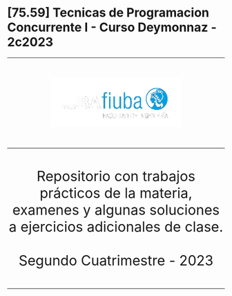 # [75.59] Tecnicas de Programacion Concurrente I - Curso Deymonnaz - 2c2023

---

<br>
<p align="center">
  <img src="https://raw.githubusercontent.com/MiguelV5/MiguelV5/main/misc/logofiubatransparent_partialwhite.png" width="60%"/>
</p>
<br>

---

<br>
<p align="center">
<font size="+3">
Repositorio con trabajos prácticos de la materia, examenes y algunas soluciones a ejercicios adicionales de clase.
<br>
<br>
Segundo Cuatrimestre - 2023
</font>
</p>
<br>

---

